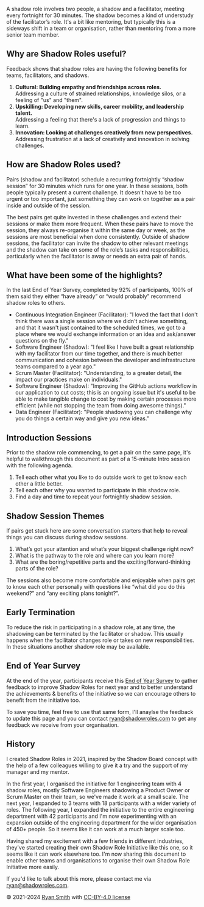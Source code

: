 A shadow role involves two people, a shadow and a facilitator, meeting every fortnight for 30 minutes. The shadow becomes a kind of understudy of the facilitator’s role. It's a bit like mentoring, but typically this is a sideways shift in a team or organisation, rather than mentoring from a more senior team member.

## Why are Shadow Roles useful?
Feedback shows that shadow roles are having the following benefits for teams, facilitators, and shadows.

1. **Cultural: Building empathy and friendships across roles.**<br/>Addressing a culture of strained relationships, knowledge silos, or a feeling of "us" and "them".
4. **Upskilling: Developing new skills, career mobility, and leadership talent.**<br/>Addressing a feeling that there's a lack of progression and things to learn.
3. **Innovation: Looking at challenges creatively from new perspectives.**<br/>Addressing frustration at a lack of creativity and innovation in solving challenges.

## How are Shadow Roles used?
Pairs (shadow and facilitator) schedule a recurring fortnightly “shadow session” for 30 minutes which runs for one year. In these sessions, both people typically present a current challenge. It doesn't have to be too urgent or too important, just something they can work on together as a pair inside and outside of the session.

The best pairs get quite invested in these challenges and extend their sessions or make them more frequent. When these pairs have to move the session, they always re-organise it within the same day or week, as the sessions are most beneficial when done consistently. Outside of shadow sessions, the facilitator can invite the shadow to other relevant meetings and the shadow can take on some of the role’s tasks and responsibilities, particularly when the facilitator is away or needs an extra pair of hands.

<!-- LikeBtn.com BEGIN -->
<div><span class="likebtn-wrapper" data-theme="heartcross" data-identifier="item_1" data-dislike_enabled="false" data-site_id="65cb3f90943ec9f6278ef38a"></span></div>
<script>(function(d,e,s){if(d.getElementById("likebtn_wjs"))return;a=d.createElement(e);m=d.getElementsByTagName(e)[0];a.async=1;a.id="likebtn_wjs";a.src=s;m.parentNode.insertBefore(a, m)})(document,"script","//w.likebtn.com/js/w/widget.js");</script>
<!-- LikeBtn.com END -->

## What have been some of the highlights?

In the last End of Year Survey, completed by 92% of participants, 100% of them said they either “have already” or “would probably” recommend shadow roles to others. 

- Continuous Integration Engineer (Facilitator): "I loved the fact that I don't think there was a single session where we didn't achieve something, and that it wasn't just contained to the scheduled times, we got to a place where we would exchange information or an idea and ask/answer questions on the fly."
- Software Engineer (Shadow): "I feel like I have built a great relationship with my facilitator from our time together, and there is much better communication and cohesion between the developer and infrastructure teams compared to a year ago."
- Scrum Master (Facilitator): "Understanding, to a greater detail, the impact our practices make on individuals."
- Software Engineer (Shadow): "Improving the GitHub actions workflow in our application to cut costs; this is an ongoing issue but it's useful to be able to make tangible change to cost by making certain processes more efficient (while not stopping the team from doing awesome things)."
- Data Engineer (Facilitator): "People shadowing you can challenge why you do things a certain way and give you new ideas."

## Introduction Sessions
Prior to the shadow role commencing, to get a pair on the same page, it's helpful to walkthrough this document as part of a 15-minute Intro session with the following agenda.

1. Tell each other what you like to do outside work to get to know each other a little better.
2. Tell each other why you wanted to participate in this shadow role.
3. Find a day and time to repeat your fortnightly shadow session.

## Shadow Session Themes
If pairs get stuck here are some conversation starters that help to reveal things you can discuss during shadow sessions.

1. What’s got your attention and what’s your biggest challenge right now?
2. What is the pathway to the role and where can you learn more?
3. What are the boring/repetitive parts and the exciting/forward-thinking parts of the role?

The sessions also become more comfortable and enjoyable when pairs get to know each other personally with questions like “what did you do this weekend?” and “any exciting plans tonight?”.

## Early Termination
To reduce the risk in participating in a shadow role, at any time, the shadowing can be terminated by the facilitator or shadow. This usually happens when the facilitator changes role or takes on new responsibilities. In these situations another shadow role may be available.

## End of Year Survey
At the end of the year, participants receive this [End of Year Survey](https://forms.gle/moHjYbx4WQ74LuvQ8) to gather feedback to improve Shadow Roles for next year and to better understand the achievements & benefits of the initiative so we can encourage others to benefit from the initiative too.

To save you time, feel free to use that same form, I'll anaylse the feedback to update this page and you can contact [ryan@shadowroles.com](mailto:ryan@shadowroles.com) to get any feedback we receive from your organisation.

## History
I created Shadow Roles in 2021, inspired by the Shadow Board concept with the help of a few colleagues willing to give it a try and the support of my manager and my mentor.

In the first year, I organised the initiative for 1 engineering team with 4 shadow roles, mostly Software Engineers shadowing a Product Owner or Scrum Master on their team, so we've made it work at a small scale. The next year, I expanded to 3 teams with 18 participants with a wider variety of roles. The following year, I expanded the initiative to the entire engineering department with 42 participants and I'm now experimenting with an expansion outside of the engineering department for the wider organisation of 450+ people. So it seems like it can work at a much larger scale too.

Having shared my excitement with a few friends in different industries, they've started creating their own Shadow Role Initiative like this one, so it seems like it can work elsewhere too. I'm now sharing this document to enable other teams and organisations to organise their own Shadow Role Initiative more easily.

If you'd like to talk about this more, please contact me via [ryan@shadowroles.com](mailto:ryan@shadowroles.com).

&copy; 2021-2024 [Ryan Smith](https://www.linkedin.com/in/ryasmi/) with [CC-BY-4.0 license](https://choosealicense.com/licenses/cc-by-4.0/)
